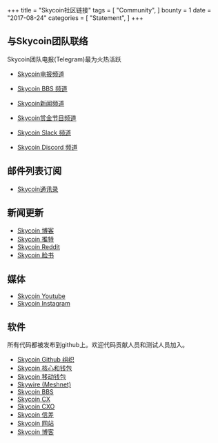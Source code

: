 +++
title = "Skycoin社区链接"
tags = [
    "Community",
]
bounty = 1
date = "2017-08-24"
categories = [
    "Statement",
]
+++

与Skycoin团队联络
--------------------------

Skycoin团队电报(Telegram)最为火热活跃

* [Skycoin电报频道](https://t.me/Skycoin)
* [Skycoin BBS 频道](https://t.me/skycoinbbs)
* [Skycoin新闻频道](https://t.me/skycoinnews)
* [Skycoin赏金节目频道](https://t.me/skycoinbounty)

* [Skycoin Slack 频道](https://skycoin.herokuapp.com)
* [Skycoin Discord 频道](https://discord.gg/MTepVHE)

邮件列表订阅
------------

* [Skycoin通讯录](http://eepurl.com/c4DyAv)

新闻更新
------------

* [Skycoin 博客](https://blog.skycoin.net)
* [Skycoin 推特](https://twitter.com/skycoinproject)
* [Skycoin Reddit](https://reddit.com/r/skycoinproject)
* [Skycoin 脸书](https://www.facebook.com/skycoinproject)

媒体
-----

* [Skycoin Youtube](https://www.youtube.com/channel/UCzLASufel2No4vSt4rudHSQ)
* [Skycoin Instagram](https://www.instagram.com/skycoinproject/)

软件
--------

所有代码都被发布到github上。欢迎代码贡献人员和测试人员加入。

* [Skycoin Github 组织](https://github.com/skycoin)
* [Skycoin 核心和钱包](https://github.com/skycoin/skycoin)
* [Skycoin 移动钱包](https://github.com/skycoin/skycoin-mobilewallet)
* [Skywire (Meshnet)](https://github.com/skycoin/skywire)
* [Skycoin BBS](https://github.com/skycoin/bbs)
* [Skycoin CX](https://github.com/skycoin/cx)
* [Skycoin CXO](https://github.com/skycoin/cxo)
* [Skycoin 信差](https://github.com/skycoin/net)
* [Skycoin 网站](https://github.com/skycoin/skycoin.net)
* [Skycoin 博客](https://github.com/skycoin/blog)
